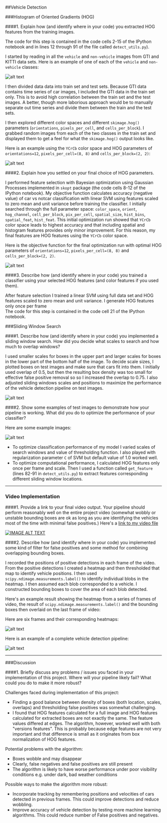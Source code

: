 ##Vehicle Detection

[//]: # (Image References)
[image1]: ./output_images/car_notcar.jpg
[image2]: ./output_images/HOG_example.jpg
[image3]: ./output_images/optimization_init.jpg
[image4]: ./output_images/sliding_windows.jpg
[image5]: ./output_images/boxes.jpg
[image6]: ./output_images/heat.jpg
[image7]: ./output_images/bboxes_and_heat_1.jpg
[video1]: ./project_video.mp4

###Histogram of Oriented Gradients (HOG)

####1. Explain how (and identify where in your code) you extracted HOG features from the training images.

The code for this step is contained in the code cells 2-15 of the IPython notebook and in lines 12 through 91 of the file called `detect_utils.py`).  

I started by reading in all the `vehicle` and `non-vehicle` images from GTI and KITTI data sets.  Here is an example of one of each of the `vehicle` and `non-vehicle` classes:

![alt text][image1]

I then divided data data into train set and test sets. Because GTI data contains time series of car images,  I included the GTI data in the train set only. This is to avoid high correlation between the train set and the test images. A better, though more laborious approach would be to manually separate out time series and divide them between the train and the test sets.

I then explored different color spaces and different `skimage.hog()` parameters (`orientations`, `pixels_per_cell`, and `cells_per_block`).  I grabbed random images from each of the two classes in the train set and displayed them to get a feel for what the `skimage.hog()` output looks like.

Here is an example using the `YCrCb` color space and HOG parameters of `orientations=12`, `pixels_per_cell=(8, 8)` and `cells_per_block=(2, 2)`:

![alt text][image2]

####2. Explain how you settled on your final choice of HOG parameters.

I performed feature selection with Bayesian optimization using Gaussian Processes implemented in `skopt` package (the code cells 8-12 of the IPython notebook).
My objective function calculates accuracy (negative value) of car vs notcar classification with linear SVM using features scaled to zero mean and unit variance before training the classifier.
I initially searched through the full parameter space: `color_space`, `orient`, `hog_channel`, `cell_per_block`, `pix_per_cell`, `spatial_size`, `hist_bins`, `spatial_feat`, `hist_feat`. This initial optimization run showed that `YCrCb` color space leads to highest accuracy and that including spatial and histogram features provides only minor improvement. 
For this reason, my final features are HOG features using the `YCrCb` color space.

Here is the objective function for the final optimization run with optimal HOG parameters of `orientations=12`, `pixels_per_cell=(8, 8)` and `cells_per_block=(2, 2)`.

![alt text][image3]

####3. Describe how (and identify where in your code) you trained a classifier using your selected HOG features (and color features if you used them).

After feature selection I trained a linear SVM using full data set and HOG features scaled to zero mean and unit variance.
I generate HOG features only once per frame  
The code for this step is contained in the code cell 21 of the IPython notebook.

###Sliding Window Search

####1. Describe how (and identify where in your code) you implemented a sliding window search.  How did you decide what scales to search and how much to overlap windows?

I used smaller scales for boxes in the upper part and larger scales for boxes in the lower part of the bottom half of the image.
To decide scale sizes, I plotted boxes on test images and make sure that cars fit into them.  I initially used overlap of 0.5, but then the resulting box density was too small for effective false positive removal so so I increased the overlap to 0.75.  I also adjusted sliding windows scales and positions to maximize the performance of the vehicle detection pipeline on test images.

![alt text][image4]

####2. Show some examples of test images to demonstrate how your pipeline is working.  What did you do to optimize the performance of your classifier?

Here are some example images:

![alt text][image5]

- To optimize classification performance of my model I varied scales of search windows and value of thresholding function. I also played with regularization parameter `C`  of SVM but default value of 1.0 worked well.
- To optimize computational performance, I calculated HOG features only once per frame and scale. Then I used a function called `get_feature` (lines 82-91 in `detect_utils.py`) to extract features corresponding different sliding window locations.

---

### Video Implementation

####1. Provide a link to your final video output.  Your pipeline should perform reasonably well on the entire project video (somewhat wobbly or unstable bounding boxes are ok as long as you are identifying the vehicles most of the time with minimal false positives.)
Here's a [link to my video file](./project_video.mp4)

[![IMAGE ALT TEXT](http://img.youtube.com/vi/xjOohXwxud0/0.jpg)](http://www.youtube.com/watch?v=xjOohXwxud0 "Video Title")

####2. Describe how (and identify where in your code) you implemented some kind of filter for false positives and some method for combining overlapping bounding boxes.

I recorded the positions of positive detections in each frame of the video.  From the positive detections I created a heatmap and then thresholded that map to identify vehicle positions.  I then used `scipy.ndimage.measurements.label()` to identify individual blobs in the heatmap.  I then assumed each blob corresponded to a vehicle.  I constructed bounding boxes to cover the area of each blob detected.  

Here's an example result showing the heatmap from a series of frames of video, the result of `scipy.ndimage.measurements.label()` and the bounding boxes then overlaid on the last frame of video:

Here are six frames and their corresponding heatmaps:

![alt text][image6]

Here is an example of a complete vehicle detection pipeline:

![alt text][image7]

---

###Discussion

####1. Briefly discuss any problems / issues you faced in your implementation of this project.  Where will your pipeline likely fail?  What could you do to make it more robust?

Challenges faced during implementation of this project:
- Finding a good balance between density of boxes (both location, scales, overlaps) and thresholding false positives was somewhat challenging. 
- I found that HOG features calculated for a full image and HOG features calculated for extracted boxes are not exactly the same. The feature values differed at edges. The algorithm, however, worked well with both "versions features". This is probably because edge features are not very important and that difference is small as it originates from box normalization of HOG features.

Potential problems with the algorithm:
- Boxes wobble and may disappear  
- Clearly, false negatives and false positives are still present
- The algorithm is likely to have worse performance under poor visibility conditions e.g. under dark, bad weather conditions

Possible ways to make the algorithm more robust:
- Incorporate tracking by remembering positions and velocities of cars detected in previous frames. This could improve detections and reduce wobbling.
- Improve accuracy of vehicle detection by testing more machine learning algorithms. This could reduce number of False positives and negatives.
